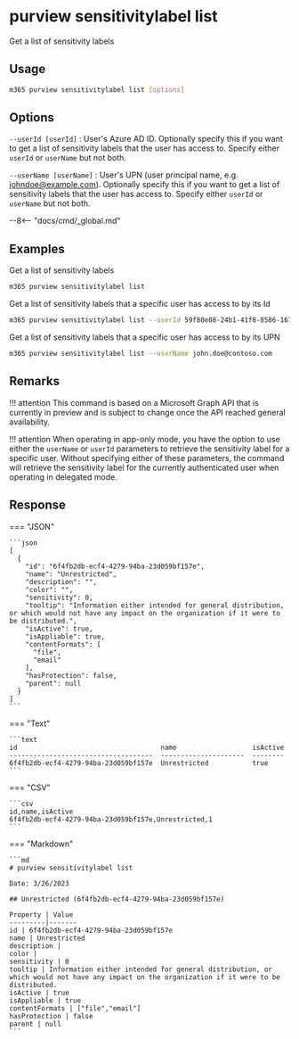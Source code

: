 # purview sensitivitylabel list

Get a list of sensitivity labels

## Usage

```sh
m365 purview sensitivitylabel list [options]
```

## Options

`--userId [userId]`
: User's Azure AD ID. Optionally specify this if you want to get a list of sensitivity labels that the user has access to. Specify either `userId` or `userName` but not both.

`--userName [userName]`
: User's UPN (user principal name, e.g. johndoe@example.com). Optionally specify this if you want to get a list of sensitivity labels that the user has access to. Specify either `userId` or `userName` but not both.

--8<-- "docs/cmd/_global.md"

## Examples

Get a list of sensitivity labels

```sh
m365 purview sensitivitylabel list
```

Get a list of sensitivity labels that a specific user has access to by its Id

```sh
m365 purview sensitivitylabel list --userId 59f80e08-24b1-41f8-8586-16765fd830d3
```

Get a list of sensitivity labels that a specific user has access to by its UPN

```sh
m365 purview sensitivitylabel list --userName john.doe@contoso.com
```

## Remarks

!!! attention
    This command is based on a Microsoft Graph API that is currently in preview and is subject to change once the API reached general availability.

!!! attention
    When operating in app-only mode, you have the option to use either the `userName` or `userId` parameters to retrieve the sensitivity label for a specific user. Without specifying either of these parameters, the command will retrieve the sensitivity label for the currently authenticated user when operating in delegated mode.

## Response

=== "JSON"

    ```json
    [
      {
        "id": "6f4fb2db-ecf4-4279-94ba-23d059bf157e",
        "name": "Unrestricted",
        "description": "",
        "color": "",
        "sensitivity": 0,
        "tooltip": "Information either intended for general distribution, or which would not have any impact on the organization if it were to be distributed.",
        "isActive": true,
        "isAppliable": true,
        "contentFormats": [
          "file",
          "email"
        ],
        "hasProtection": false,
        "parent": null
      }
    ]
    ```

=== "Text"

    ```text
    id                                    name                   isActive
    ------------------------------------  ---------------------  --------
    6f4fb2db-ecf4-4279-94ba-23d059bf157e  Unrestricted           true
    ```

=== "CSV"

    ```csv
    id,name,isActive
    6f4fb2db-ecf4-4279-94ba-23d059bf157e,Unrestricted,1
    ```

=== "Markdown"

    ```md
    # purview sensitivitylabel list

    Date: 3/26/2023

    ## Unrestricted (6f4fb2db-ecf4-4279-94ba-23d059bf157e)

    Property | Value
    ---------|-------
    id | 6f4fb2db-ecf4-4279-94ba-23d059bf157e
    name | Unrestricted
    description |
    color |
    sensitivity | 0
    tooltip | Information either intended for general distribution, or which would not have any impact on the organization if it were to be distributed.
    isActive | true
    isAppliable | true
    contentFormats | ["file","email"]
    hasProtection | false
    parent | null
    ```
